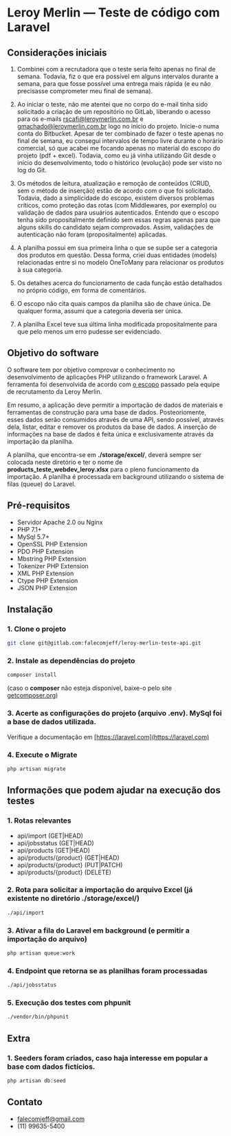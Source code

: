 # Leroy Merlin — Teste de código com Laravel


## Considerações iniciais

1. Combinei com a recrutadora que o teste seria feito apenas no final de semana. Todavia, fiz o que era possível em alguns intervalos durante a semana, para que fosse possível uma entrega mais rápida (e eu não precisasse comprometer meu final de semana).

2. Ao iniciar o teste, não me atentei que no corpo do e-mail tinha sido solicitado a criação de um repositório no GitLab, liberando o acesso para os e-mails rscafi@leroymerlin.com.br e gmachado@leroymerlin.com.br logo no inicio do projeto. Inicie-o numa conta do Bitbucket. Apesar de ter combinado de fazer o teste apenas no final de semana, eu consegui intervalos de tempo livre durante o horário comercial, só que acabei me focando apenas no material do escopo do projeto (pdf + excel). Todavia, como eu já vinha utilizando Git desde o início do desenvolvimento, todo o histórico (evolução) pode ser visto no log do Git.

3. Os métodos de leitura, atualização e remoção de conteúdos (CRUD, sem o método de inserção) estão de acordo com o que foi solicitado. Todavia, dado a simplicidade do escopo, existem diversos problemas críticos, como proteção das rotas (com Middlewares, por exemplo) ou validação de dados para usuários autenticados. Entendo que o escopo tenha sido propositalmente definido sem essas regras apenas para que alguns skills do candidato sejam comprovados. Assim, validações de autenticação não foram (propositalmente) aplicadas.

4. A planilha possui em sua primeira linha o que se supõe ser a categoria dos produtos em questão. Dessa forma, criei duas entidades (models) relacionadas entre si no modelo OneToMany para relacionar os produtos à sua categoria.

5. Os detalhes acerca do funcionamento de cada função estão detalhados no próprio código, em forma de comentários.

6. O escopo não cita quais campos da planilha são de chave única. De qualquer forma, assumi que a categoria deveria ser única.

7. A planilha Excel teve sua última linha modificada propositalmente para que pelo menos um erro pudesse ser evidenciado.


## Objetivo do software

O software tem por objetivo comprovar o conhecimento no desenvolvimento de aplicações PHP utilizando o framework Laravel. A ferramenta foi desenvolvida de acordo com [o escopo](./storage/escopo/backendDeveloper.pdf) passado pela equipe de recrutamento da Leroy Merlin.

Em resumo, a aplicação deve permitir a importação de dados de materiais e ferramentas de construção para uma base de dados. Posteoriomente, esses dados serão consumidos através de uma API, sendo possível, através dela, listar, editar e remover os produtos da base de dados. A inserção de informações na base de dados é feita única e exclusivamente através da importação da planilha.

A planilha, que encontra-se em **./storage/excel/**, deverá sempre ser colocada neste diretório e ter o nome de **products_teste_webdev_leroy.xlsx** para o pleno funcionamento da importação. A planilha é processada em background utilizando o sistema de filas (queue) do Laravel.


## Pré-requisitos

+ Servidor Apache 2.0 ou Nginx
+ PHP 7.1+
+ MySql 5.7+
+ OpenSSL PHP Extension
+ PDO PHP Extension
+ Mbstring PHP Extension
+ Tokenizer PHP Extension
+ XML PHP Extension
+ Ctype PHP Extension
+ JSON PHP Extension


## Instalação

### 1. Clone o projeto

```sh
git clone git@gitlab.com:falecomjeff/leroy-merlin-teste-api.git
```

### 2. Instale as dependências do projeto

```sh
composer install
```

(caso o **composer** não esteja disponível, baixe-o pelo site [getcomposer.org](http://getcomposer.org))

### 3. Acerte as configurações do projeto (arquivo .env). MySql foi a base de dados utilizada.

Verifique a documentação em [https://laravel.com](https://laravel.com)

### 4. Execute o Migrate

```sh
php artisan migrate
```


## Informações que podem ajudar na execução dos testes

### 1. Rotas relevantes

+ api/import (GET|HEAD)
+ api/jobsstatus (GET|HEAD)
+ api/products (GET|HEAD)
+ api/products/{product} (GET|HEAD)
+ api/products/{product} (PUT|PATCH)
+ api/products/{product} (DELETE)

### 2. Rota para solicitar a importação do arquivo Excel (já existente no diretório ./storage/excel/)
```sh
./api/import
```

### 3. Ativar a fila do Laravel em background (e permitir a importação do arquivo)
```sh
php artisan queue:work
```

### 4. Endpoint que retorna se as planilhas foram processadas
```sh
./api/jobsstatus
```

### 5. Execução dos testes com phpunit
```sh
./vendor/bin/phpunit
```


## Extra

### 1. Seeders foram criados, caso haja interesse em popular a base com dados fictícios.
```sh
php artisan db:seed
```


## Contato

- falecomjeff@gmail.com
- (11) 99635-5400
